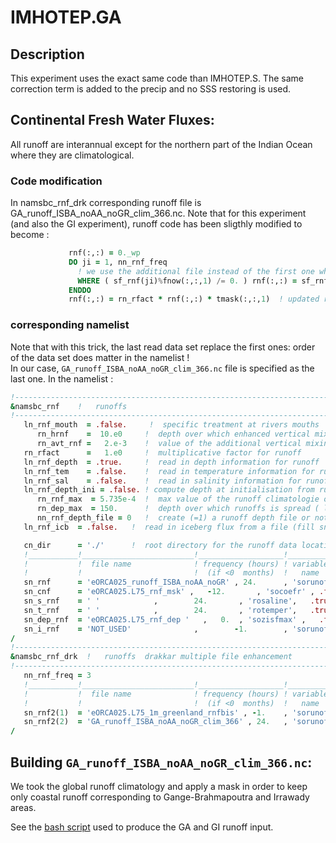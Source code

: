 # IMHOTEP.GA
## Description
This experiment uses the exact same code than IMHOTEP.S. The same correction term is added to the precip and no SSS restoring is used.

## Continental Fresh Water Fluxes:
All runoff are interannual except for the northern part of the Indian Ocean where they are climatological.
### Code modification

In namsbc_rnf_drk corresponding runoff file is GA_runoff_ISBA_noAA_noGR_clim_366.nc. Note that for this experiment (and also the GI experiment), runoff
code has been sligthly modified to become :

```fortran
             rnf(:,:) = 0._wp
             DO ji = 1, nn_rnf_freq
               ! we use the additional file instead of the first one where is is non 0
               WHERE ( sf_rnf(ji)%fnow(:,:,1) /= 0. ) rnf(:,:) = sf_rnf(ji)%fnow(:,:,1)
             ENDDO
             rnf(:,:) = rn_rfact * rnf(:,:) * tmask(:,:,1)  ! updated runoff value at time step kt

```
### corresponding namelist
Note that with this trick, the last read data set replace the first ones: order of the data set does matter in the namelist !  
In our case, `GA_runoff_ISBA_noAA_noGR_clim_366.nc` file is specified as the last one. In the namelist :

```fortran
!-----------------------------------------------------------------------
&namsbc_rnf    !   runoffs                                              (ln_rnf =T)
!-----------------------------------------------------------------------
   ln_rnf_mouth  = .false.     !  specific treatment at rivers mouths
      rn_hrnf    =  10.e0     !  depth over which enhanced vertical mixing is used    (ln_rnf_mouth=T)
      rn_avt_rnf =   2.e-3    !  value of the additional vertical mixing coef. [m2/s] (ln_rnf_mouth=T)
   rn_rfact      =   1.e0     !  multiplicative factor for runoff
   ln_rnf_depth  = .true.     !  read in depth information for runoff
   ln_rnf_tem    = .false.    !  read in temperature information for runoff
   ln_rnf_sal    = .false.    !  read in salinity information for runoff
   ln_rnf_depth_ini = .false. ! compute depth at initialisation from runoff file
      rn_rnf_max  = 5.735e-4  !  max value of the runoff climatologie over global domain ( ln_rnf_depth_ini = .true )
      rn_dep_max  = 150.      !  depth over which runoffs is spread ( ln_rnf_depth_ini = .true )
      nn_rnf_depth_file = 0   !  create (=1) a runoff depth file or not (=0)
   ln_rnf_icb  = .false.   !  read in iceberg flux from a file (fill sn_i_rnf if .true.)

   cn_dir      = './'      !  root directory for the runoff data location
   !___________!_________________________!___________________!___________!_____________!________!___________!__________________!__________!_______________!
   !           !  file name              ! frequency (hours) ! variable  ! time interp.!  clim  ! 'yearly'/ ! weights filename ! rotation ! land/sea mask !
   !           !                         !  (if <0  months)  !   name    !   (logical) !  (T/F) ! 'monthly' !                  ! pairing  !    filename   !
   sn_rnf      = 'eORCA025_runoff_ISBA_noAA_noGR' , 24.      , 'sorunoff', .true.      , .false. , 'yearly'  , ''       , '' , ''
   sn_cnf      = 'eORCA025.L75_rnf_msk' ,   -12.       , 'socoefr' , .false.     , .true. , 'yearly'  , ''       , '' , ''
   sn_s_rnf    = ' '            ,        24.       , 'rosaline',   .true.     , .true. , 'yearly'  , ''       , '' , ''
   sn_t_rnf    = ' '            ,        24.       , 'rotemper',   .true.     , .true. , 'yearly'  , ''       , '' , ''
   sn_dep_rnf  = 'eORCA025.L75_rnf_dep '   ,   0.  , 'sozisfmax' ,   .false.    , .true. , 'yearly'  , ''       , '' , ''
   sn_i_rnf    = 'NOT_USED'              ,        -1.        , 'sorunoff',   .true.    , .true. , 'yearly'  , ''               , ''       , ''
/
!-----------------------------------------------------------------------
&namsbc_rnf_drk  !   runoffs  drakkar multiple file enhancement         (ln_rnf =T)
!-----------------------------------------------------------------------
   nn_rnf_freq = 3
   !___________!_________________________!___________________!___________!_____________!________!___________!__________________!__________!_______________!
   !           !  file name              ! frequency (hours) ! variable  ! time interp.!  clim  ! 'yearly'/ ! weights filename ! rotation ! land/sea mask !
   !           !                         !  (if <0  months)  !   name    !   (logical) !  (T/F) ! 'monthly' !                  ! pairing  !    filename   !
   sn_rnf2(1)  = 'eORCA025.L75_1m_greenland_rnfbis' , -1.    , 'sorunoff', .true.      , .false. , 'yearly' , ''       , '' , ''
   sn_rnf2(2)  = 'GA_runoff_ISBA_noAA_noGR_clim_366' , 24.   , 'sorunoff', .true.      , .true. , 'yearly'  , ''       , '' , ''
/
```


## Building `GA_runoff_ISBA_noAA_noGR_clim_366.nc`:
We took the global runoff climatology and apply a mask in order to keep only coastal runoff corresponding to Gange-Brahmapoutra and Irrawady areas.

See the [bash script](../BUILD/AI_RUNOFF/mk_clim_AI.sh) used to produce the GA and GI runoff input.
